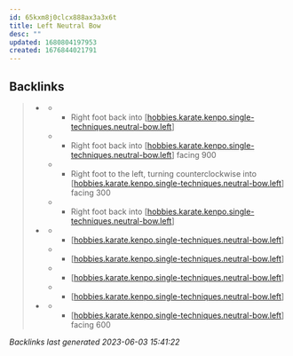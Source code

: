 ```yaml
---
id: 65kxm8j0clcx888ax3a3x6t
title: Left Neutral Bow
desc: ""
updated: 1680804197953
created: 1676844021791
---
```


## Backlinks

> - [](..\forms\hobbies.karate.kenpo.forms.long-form-1.md)
>   - - Right foot back into [[hobbies.karate.kenpo.single-techniques.neutral-bow.left]]
>   - - Right foot back into [[hobbies.karate.kenpo.single-techniques.neutral-bow.left]] facing 900
>   - - Right foot to the left, turning counterclockwise into [[hobbies.karate.kenpo.single-techniques.neutral-bow.left]] facing 300
>   - - Right foot back into [[hobbies.karate.kenpo.single-techniques.neutral-bow.left]]
> - [](..\forms\hobbies.karate.kenpo.forms.short-form-1.md)
>   - - [[hobbies.karate.kenpo.single-techniques.neutral-bow.left]]
>   - - [[hobbies.karate.kenpo.single-techniques.neutral-bow.left]]
>   - - [[hobbies.karate.kenpo.single-techniques.neutral-bow.left]]
>   - - [[hobbies.karate.kenpo.single-techniques.neutral-bow.left]]
> - [](..\techniques\scraping-hoof.md)
>   - - [[hobbies.karate.kenpo.single-techniques.neutral-bow.left]] facing 600

_Backlinks last generated 2023-06-03 15:41:22_




[//begin]: # "Autogenerated link references for markdown compatibility"
[hobbies.karate.kenpo.single-techniques.neutral-bow.left]: hobbies.karate.kenpo.single-techniques.neutral-bow.left.md "Left Neutral Bow"
[//end]: # "Autogenerated link references"